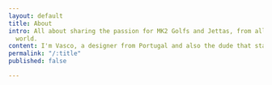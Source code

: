 ```yaml
---
layout: default
title: About
intro: All about sharing the passion for MK2 Golfs and Jettas, from all around the
  world.
content: I'm Vasco, a designer from Portugal and also the dude that started Mk2Swag.
permalink: "/:title"
published: false

---
```

